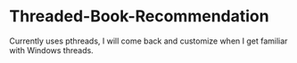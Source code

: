 # Threaded-Book-Recommendation
 
Currently uses pthreads, I will come back and customize when I get familiar with Windows threads.
